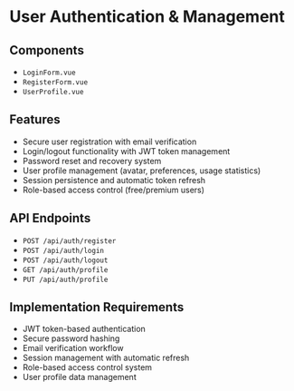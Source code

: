 # User Authentication & Management

## Components
- `LoginForm.vue`
- `RegisterForm.vue` 
- `UserProfile.vue`

## Features
- Secure user registration with email verification
- Login/logout functionality with JWT token management
- Password reset and recovery system
- User profile management (avatar, preferences, usage statistics)
- Session persistence and automatic token refresh
- Role-based access control (free/premium users)

## API Endpoints
- `POST /api/auth/register`
- `POST /api/auth/login`
- `POST /api/auth/logout`
- `GET /api/auth/profile`
- `PUT /api/auth/profile`

## Implementation Requirements
- JWT token-based authentication
- Secure password hashing
- Email verification workflow
- Session management with automatic refresh
- Role-based access control system
- User profile data management
